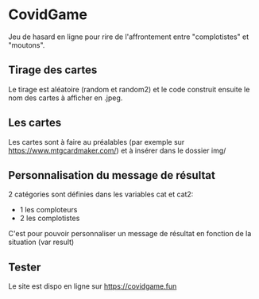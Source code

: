 # CovidGame

Jeu de hasard en ligne pour rire de l'affrontement entre "complotistes" et "moutons".

## Tirage des cartes

Le tirage est aléatoire (random et random2) et le code construit ensuite le nom des cartes à afficher en .jpeg.

## Les cartes

Les cartes sont à faire au préalables (par exemple sur https://www.mtgcardmaker.com/) et à insérer dans le dossier img/

## Personnalisation du message de résultat

2 catégories sont définies dans les variables cat et cat2:
- 1 les comploteurs
- 2 les complotistes

C'est pour pouvoir personnaliser un message de résultat en fonction de la situation (var result)

## Tester

Le site est dispo en ligne sur https://covidgame.fun

